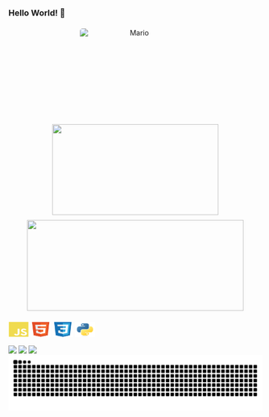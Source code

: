 <h3>Hello World! 👋</h3>

<div style="text-align: center;">
   <!-- Imagem do Mario com tamanho fixo -->
   <img src="https://gifmania.com.br/wp-content/uploads/2020/05/its-me-mario-gif.gif" width="220" height="180" style="display: inline-block; margin: 5px; vertical-align: top; border-radius: 5px;" alt="Mario">
   
   <!-- Linguagens com tamanho fixo -->
   <img width="330" height="180" src="https://github-readme-stats.vercel.app/api/top-langs/?username=mariodac&layout=compact&langs_count=6&theme=blue-green" style="display: inline-block; margin: 5px; vertical-align: top;"/>
   
   <!-- Estatísticas do GitHub com tamanho fixo -->
   <a href="https://github.com/mariodac" style="text-decoration: none;">
      <img width="430" height="180" src="https://github-readme-stats.vercel.app/api?username=mariodac&show_icons=true&theme=blue-green&include_all_commits=true&count_private=true" style="display: inline-block; margin: 5px; vertical-align: top;"/>
   </a>
</div>

<br>

<div style="display: inline_block">
  <img align="center" alt="Js" height="30" width="40" src="https://raw.githubusercontent.com/devicons/devicon/master/icons/javascript/javascript-plain.svg">
  <img align="center" alt="HTML" height="30" width="40" src="https://raw.githubusercontent.com/devicons/devicon/master/icons/html5/html5-original.svg">
  <img align="center" alt="CSS" height="30" width="40" src="https://raw.githubusercontent.com/devicons/devicon/master/icons/css3/css3-original.svg">
  <img align="center" alt="Python" height="30" width="40" src="https://raw.githubusercontent.com/devicons/devicon/master/icons/python/python-original.svg">
</div>
  
 <br>
  
<div>
  <a href="https://www.instagram.com/mariodouglasalvescabral/" target="_blank"><img src="https://img.shields.io/badge/-Instagram-%23E4405F?style=for-the-badge&logo=instagram&logoColor=white" target="_blank"></a>
  <a href = "mailto:mdac.mario@gmail.com"><img src="https://img.shields.io/badge/-Gmail-%23333?style=for-the-badge&logo=gmail&logoColor=white" target="_blank"></a>
  <a href="https://www.linkedin.com/in/mário-douglas-alves-cabral-9b7278273" target="_blank"><img src="https://img.shields.io/badge/-LinkedIn-%230077B5?style=for-the-badge&logo=linkedin&logoColor=white" target="_blank"></a>

 <br>
 
  <picture>
  <source
    media="(prefers-color-scheme: dark)"
    srcset="https://raw.githubusercontent.com/mariodac/mariodac/output/github-contribution-grid-snake-dark.svg"/>
  <source
    media="(prefers-color-scheme: light)"
    srcset="https://raw.githubusercontent.com/mariodac/mariodac/output/github-contribution-grid-snake.svg"/>
  <img
    alt="github contribution grid snake animation"
    src="https://raw.githubusercontent.com/mariodac/mariodac/output/github-contribution-grid-snake.svg"
  />
</picture>

</div>
